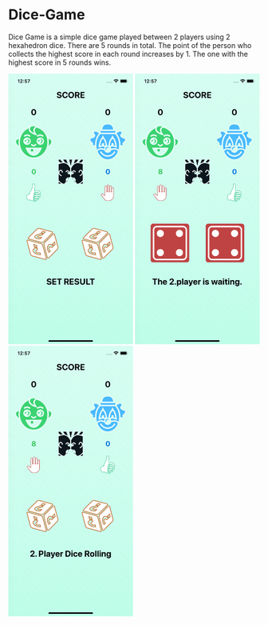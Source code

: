 # Dice-Game

Dice Game is a simple dice game played between 2 players using 2 hexahedron dice. There are 5 rounds in total. The point of the person who collects the highest score in each round increases by 1. The one with the highest score in 5 rounds wins.

<img src = "dice.png" width=250>  <img src = "dice1.png" width=250> <img src = "dice2.png" width=250>
